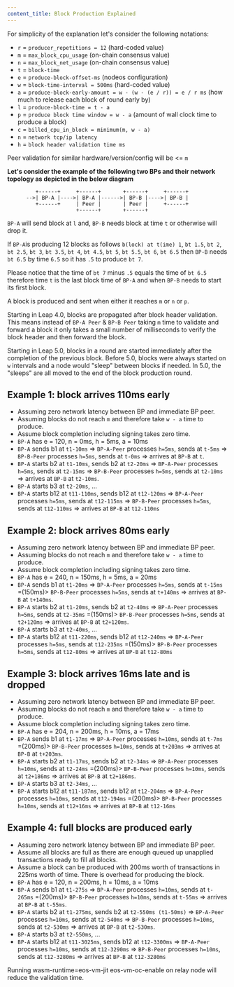 ```yaml
---
content_title: Block Production Explained
---
```


For simplicity of the explanation let's consider the following notations:

* `r` = `producer_repetitions = 12` (hard-coded value)
* `m` = `max_block_cpu_usage` (on-chain consensus value)
* `n` = `max_block_net_usage` (on-chain consensus value)
* `t` = `block-time`
* `e` = `produce-block-offset-ms` (nodeos configuration)
* `w` = `block-time-interval = 500ms` (hard-coded value)
* `a` = `produce-block-early-amount = w - (w - (e / r)) = e / r ms` (how much to release each block of round early by)
* `l` = `produce-block-time = t - a`
* `p` = `produce block time window = w - a` (amount of wall clock time to produce a block)
* `c` = `billed_cpu_in_block = minimum(m, w - a)`
* `n` = `network tcp/ip latency`
* `h` = `block header validation time ms`

Peer validation for similar hardware/version/config will be <= `m`

**Let's consider the example of the following two BPs and their network topology as depicted in the below diagram**

```
         +------+     +------+       +------+     +------+
      -->| BP-A |---->| BP-A |------>| BP-B |---->| BP-B |
         +------+     | Peer |       | Peer |     +------+
                      +------+       +------+
```

`BP-A` will send block at `l` and, `BP-B` needs block at time `t` or otherwise will drop it.

If `BP-A`is producing 12 blocks as follows `b(lock) at t(ime) 1`, `bt 1.5`, `bt 2`, `bt 2.5`, `bt 3`, `bt 3.5`, `bt 4`, `bt 4.5`, `bt 5`, `bt 5.5`, `bt 6`, `bt 6.5` then `BP-B` needs `bt 6.5` by time `6.5` so it has `.5` to produce `bt 7`.

Please notice that the time of `bt 7` minus `.5` equals the time of `bt 6.5` therefore time `t` is the last block time of `BP-A` and when `BP-B` needs to start its first block.

A block is produced and sent when either it reaches `m` or `n` or `p`. 

Starting in Leap 4.0, blocks are propagated after block header validation. This means instead of `BP-A Peer` & `BP-B Peer` taking `m` time to validate and forward a block it only takes a small number of milliseconds to verify the block header and then forward the block.

Starting in Leap 5.0, blocks in a round are started immediately after the completion of the previous block. Before 5.0, blocks were always started on `w` intervals and a node would "sleep" between blocks if needed. In 5.0, the "sleeps" are all moved to the end of the block production round. 

## Example 1: block arrives 110ms early
* Assuming zero network latency between BP and immediate BP peer.
* Assuming blocks do not reach `m` and therefore take `w - a` time to produce.
* Assume block completion including signing takes zero time.
* `BP-A` has e = 120, n = 0ms, h = 5ms, a = 10ms
* `BP-A` sends b1 at `t1-10ms` => `BP-A-Peer` processes `h=5ms`, sends at `t-5ms` => `BP-B-Peer` processes `h=5ms`, sends at `t-0ms` => arrives at `BP-B` at `t`.
* `BP-A` starts b2 at `t1-10ms`, sends b2 at `t2-20ms` => `BP-A-Peer` processes `h=5ms`, sends at `t2-15ms` => `BP-B-Peer` processes `h=5ms`, sends at `t2-10ms` => arrives at `BP-B` at `t2-10ms`.
* `BP-A` starts b3 at `t2-20ms`, ...
* `BP-A` starts b12 at `t11-110ms`, sends b12 at `t12-120ms` => `BP-A-Peer` processes `h=5ms`, sends at `t12-115ms` => `BP-B-Peer` processes `h=5ms`, sends at `t12-110ms` => arrives at `BP-B` at `t12-110ms`

## Example 2: block arrives 80ms early
* Assuming zero network latency between BP and immediate BP peer.
* Assuming blocks do not reach `m` and therefore take `w - a` time to produce.
* Assume block completion including signing takes zero time.
* `BP-A` has e = 240, n = 150ms, h = 5ms, a = 20ms
* `BP-A` sends b1 at `t1-20ms` => `BP-A-Peer` processes `h=5ms`, sends at `t-15ms` =(150ms)> `BP-B-Peer` processes `h=5ms`, sends at `t+140ms` => arrives at `BP-B` at `t+140ms`.
* `BP-A` starts b2 at `t1-20ms`, sends b2 at `t2-40ms` => `BP-A-Peer` processes `h=5ms`, sends at `t2-35ms` =(150ms)> `BP-B-Peer` processes `h=5ms`, sends at `t2+120ms` => arrives at `BP-B` at `t2+120ms`.
* `BP-A` starts b3 at `t2-40ms`, ...
* `BP-A` starts b12 at `t11-220ms`, sends b12 at `t12-240ms` => `BP-A-Peer` processes `h=5ms`, sends at `t12-235ms` =(150ms)> `BP-B-Peer` processes `h=5ms`, sends at `t12-80ms` => arrives at `BP-B` at `t12-80ms`

## Example 3: block arrives 16ms late and is dropped
* Assuming zero network latency between BP and immediate BP peer.
* Assuming blocks do not reach `m` and therefore take `w - a` time to produce.
* Assume block completion including signing takes zero time.
* `BP-A` has e = 204, n = 200ms, h = 10ms, a = 17ms
* `BP-A` sends b1 at `t1-17ms` => `BP-A-Peer` processes `h=10ms`, sends at `t-7ms` =(200ms)> `BP-B-Peer` processes `h=10ms`, sends at `t+203ms` => arrives at `BP-B` at `t+203ms`.
* `BP-A` starts b2 at `t1-17ms`, sends b2 at `t2-34ms` => `BP-A-Peer` processes `h=10ms`, sends at `t2-24ms` =(200ms)> `BP-B-Peer` processes `h=10ms`, sends at `t2+186ms` => arrives at `BP-B` at `t2+186ms`.
* `BP-A` starts b3 at `t2-34ms`, ...
* `BP-A` starts b12 at `t11-187ms`, sends b12 at `t12-204ms` => `BP-A-Peer` processes `h=10ms`, sends at `t12-194ms` =(200ms)> `BP-B-Peer` processes `h=10ms`, sends at `t12+16ms` => arrives at `BP-B` at `t12-16ms`

## Example 4: full blocks are produced early
* Assuming zero network latency between BP and immediate BP peer.
* Assume all blocks are full as there are enough queued up unapplied transactions ready to fill all blocks.
* Assume a block can be produced with 200ms worth of transactions in 225ms worth of time. There is overhead for producing the block.
* `BP-A` has e = 120, n = 200ms, h = 10ms, a = 10ms
* `BP-A` sends b1 at `t1-275s` => `BP-A-Peer` processes `h=10ms`, sends at `t-265ms` =(200ms)> `BP-B-Peer` processes `h=10ms`, sends at `t-55ms` => arrives at `BP-B` at `t-55ms`.
* `BP-A` starts b2 at `t1-275ms`, sends b2 at `t2-550ms (t1-50ms)` => `BP-A-Peer` processes `h=10ms`, sends at `t2-540ms` => `BP-B-Peer` processes `h=10ms`, sends at `t2-530ms` => arrives at `BP-B` at `t2-530ms`.
* `BP-A` starts b3 at `t2-550ms`, ...
* `BP-A` starts b12 at `t11-3025ms`, sends b12 at `t12-3300ms` => `BP-A-Peer` processes `h=10ms`, sends at `t12-3290ms` => `BP-B-Peer` processes `h=10ms`, sends at `t12-3280ms` => arrives at `BP-B` at `t12-3280ms`


Running wasm-runtime=eos-vm-jit eos-vm-oc-enable on relay node will reduce the validation time.
